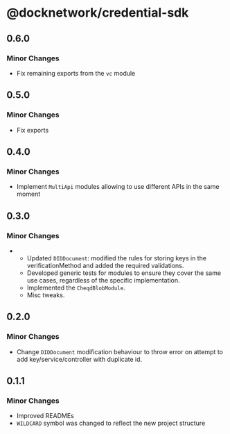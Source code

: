 # @docknetwork/credential-sdk

## 0.6.0

### Minor Changes

- Fix remaining exports from the `vc` module

## 0.5.0

### Minor Changes

- Fix exports

## 0.4.0

### Minor Changes

- Implement `MultiApi` modules allowing to use different APIs in the same moment

## 0.3.0

### Minor Changes

- - Updated `DIDDocument`: modified the rules for storing keys in the verificationMethod and added the required validations.
  - Developed generic tests for modules to ensure they cover the same use cases, regardless of the specific implementation.
  - Implemented the `CheqdBlobModule`.
  - Misc tweaks.

## 0.2.0

### Minor Changes

- Change `DIDDocument` modification behaviour to throw error on attempt to add key/service/controller with duplicate id.

## 0.1.1

### Minor Changes

- Improved READMEs
- `WILDCARD` symbol was changed to reflect the new project structure
